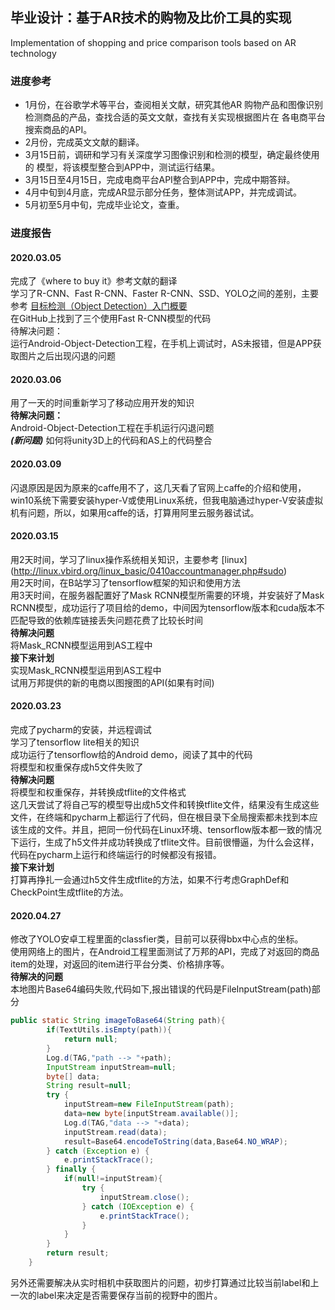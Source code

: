 毕业设计：基于AR技术的购物及比价工具的实现
---
Implementation of shopping and price comparison tools based on AR technology


### 进度参考
* 1月份，在谷歌学术等平台，查阅相关文献，研究其他AR
购物产品和图像识别检测商品的产品，查找合适的英文文献，查找有关实现根据图片在
各电商平台搜索商品的API。
* 2月份，完成英文文献的翻译。
* 3月15日前，调研和学习有关深度学习图像识别和检测的模型，确定最终使用的
模型，将该模型整合到APP中，测试运行结果。
* 3月15日至4月15日，完成电商平台API整合到APP中，完成中期答辩。
* 4月中旬到4月底，完成AR显示部分任务，整体测试APP，并完成调试。
* 5月初至5月中旬，完成毕业论文，查重。


### 进度报告

#### 2020.03.05
完成了《where to buy it》参考文献的翻译<br>
学习了R-CNN、Fast R-CNN、Faster R-CNN、SSD、YOLO之间的差别，主要参考
[目标检测（Object Detection）入门概要](https://blog.csdn.net/f290131665/article/details/81012556) <br>
在GitHub上找到了三个使用Fast R-CNN模型的代码 <br>
待解决问题：<br>
运行Android-Object-Detection工程，在手机上调试时，AS未报错，但是APP获取图片之后出现闪退的问题

#### 2020.03.06
用了一天的时间重新学习了移动应用开发的知识 <br>
**待解决问题：** <br>
Android-Object-Detection工程在手机运行闪退问题 <br>
***(新问题)*** 如何将unity3D上的代码和AS上的代码整合

#### 2020.03.09
闪退原因是因为原来的caffe用不了，这几天看了官网上caffe的介绍和使用，win10系统下需要安装hyper-V或使用Linux系统，但我电脑通过hyper-V安装虚拟机有问题，所以，如果用caffe的话，打算用阿里云服务器试试。

#### 2020.03.15
用2天时间，学习了linux操作系统相关知识，主要参考
[linux] (http://linux.vbird.org/linux_basic/0410accountmanager.php#sudo) <br>
用2天时间，在B站学习了tensorflow框架的知识和使用方法 <br>
用3天时间，在服务器配置好了Mask RCNN模型所需要的环境，并安装好了Mask RCNN模型，成功运行了项目给的demo，中间因为tensorflow版本和cuda版本不匹配导致的依赖库链接丢失问题花费了比较长时间 <br>
**待解决问题** <br>
将Mask_RCNN模型运用到AS工程中 <br>
**接下来计划** <br>
实现Mask_RCNN模型运用到AS工程中 <br>
试用万邦提供的新的电商以图搜图的API(如果有时间) <br>

#### 2020.03.23
完成了pycharm的安装，并远程调试<br>
学习了tensorflow lite相关的知识<br>
成功运行了tensorflow给的Android demo，阅读了其中的代码<br>
将模型和权重保存成h5文件失败了<br>
**待解决问题**<br>
将模型和权重保存，并转换成tflite的文件格式<br>
这几天尝试了将自己写的模型导出成h5文件和转换tflite文件，结果没有生成这些文件，在终端和pycharm上都运行了代码，但在根目录下全局搜索都未找到本应该生成的文件。并且，把同一份代码在Linux环境、tensorflow版本都一致的情况下运行，生成了h5文件并成功转换成了tflite文件。目前很懵逼，为什么会这样，代码在pycharm上运行和终端运行的时候都没有报错。<br>
**接下来计划**<br>
打算再挣扎一会通过h5文件生成tflite的方法，如果不行考虑GraphDef和CheckPoint生成tflite的方法。<br>

#### 2020.04.27
修改了YOLO安卓工程里面的classfier类，目前可以获得bbx中心点的坐标。<br>
使用网络上的图片，在Android工程里面测试了万邦的API，完成了对返回的商品item的处理，对返回的item进行平台分类、价格排序等。<br>
**待解决的问题**<br>
本地图片Base64编码失败,代码如下,报出错误的代码是FileInputStream(path)部分<br>
``` java
public static String imageToBase64(String path){
        if(TextUtils.isEmpty(path)){
            return null;
        }
        Log.d(TAG,"path --> "+path);
        InputStream inputStream=null;
        byte[] data;
        String result=null;
        try {
            inputStream=new FileInputStream(path);
            data=new byte[inputStream.available()];
            Log.d(TAG,"data --> "+data);
            inputStream.read(data);
            result=Base64.encodeToString(data,Base64.NO_WRAP);
        } catch (Exception e) {
            e.printStackTrace();
        } finally {
            if(null!=inputStream){
                try {
                    inputStream.close();
                } catch (IOException e) {
                    e.printStackTrace();
                }
            }
        }
        return result;
    }
```
另外还需要解决从实时相机中获取图片的问题，初步打算通过比较当前label和上一次的label来决定是否需要保存当前的视野中的图片。<br>
